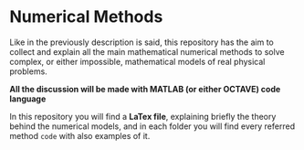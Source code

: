 # Numerical Methods
Like in the previously description is said, this repository has the aim to collect and explain all the main mathematical numerical methods to solve
complex, or either impossible, mathematical models of real physical problems.

**All the discussion will be made with MATLAB (or either OCTAVE) code language**

In this repository you will find a **LaTex file**, explaining briefly the theory behind the numerical models, and in each folder you will find every referred method `code` with also examples of it.
